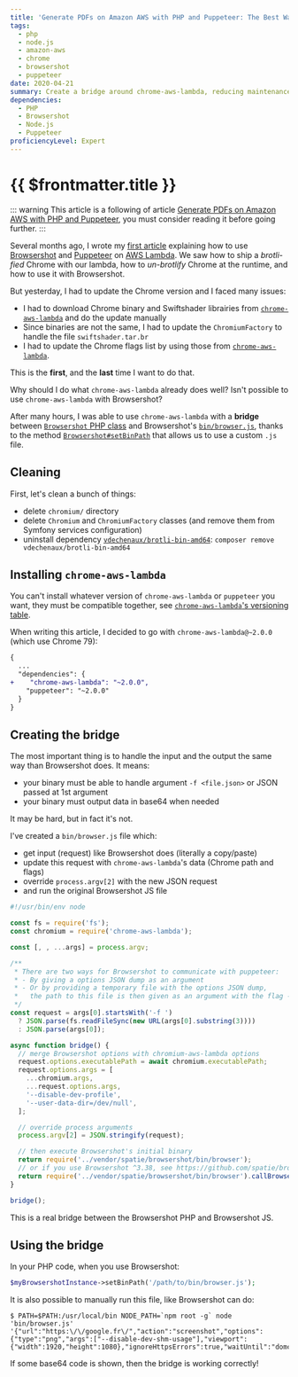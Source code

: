 ```yaml
---
title: 'Generate PDFs on Amazon AWS with PHP and Puppeteer: The Best Way'
tags:
  - php
  - node.js
  - amazon-aws
  - chrome
  - browsershot
  - puppeteer
date: 2020-04-21
summary: Create a bridge around chrome-aws-lambda, reducing maintenance and working time and exhaust.
dependencies:
  - PHP
  - Browsershot
  - Node.js
  - Puppeteer
proficiencyLevel: Expert
---
```


# {{ $frontmatter.title }}

<PostMeta class="mt-2" :date="$frontmatter.date" :tags="$frontmatter.tags" :lang="$frontmatter.lang" />

::: warning
This article is a following of article [Generate PDFs on Amazon AWS with PHP and Puppeteer](./2020-01-02-generate-pdfs-on-amazon-aws-with-php-and-puppeteer.md), you must consider reading it before going further.
:::

Several months ago, I wrote my [first article](./2020-01-02-generate-pdfs-on-amazon-aws-with-php-and-puppeteer.md) explaining how to use [Browsershot](https://github.com/spatie/browsershot) and [Puppeteer](https://github.com/puppeteer/puppeteer) on [AWS Lambda](https://aws.amazon.com/en/lambda/).
We saw how to ship a _brotli-fied_ Chrome with our lambda, how to _un-brotlify_ Chrome at the runtime, and how to use it with Browsershot.

But yesterday, I had to update the Chrome version and I faced many issues:

- I had to download Chrome binary and Swiftshader librairies from [`chrome-aws-lambda`](https://github.com/alixaxel/chrome-aws-lambda/tree/master/bin) and do the update manually
- Since binaries are not the same, I had to update the `ChromiumFactory` to handle the file `swiftshader.tar.br`
- I had to update the Chrome flags list by using those from [`chrome-aws-lambda`](https://github.com/alixaxel/chrome-aws-lambda/blob/91f24fdfa87d51eca640cea5ed862d8ba46ca78e/source/index.js#L72-L129).

This is the **first**, and the **last** time I want to do that.

Why should I do what `chrome-aws-lambda` already does well? Isn't possible to use `chrome-aws-lambda` with Browsershot?

After many hours, I was able to use `chrome-aws-lambda` with a **bridge** between [`Browsershot` PHP class](https://github.com/spatie/browsershot/blob/b05da314fe465bceca366179ba4488681f69880d/src/Browsershot.php) and Browsershot's [`bin/browser.js`](https://github.com/spatie/browsershot/blob/b05da314fe465bceca366179ba4488681f69880d/bin/browser.js), thanks to the method [`Browsershot#setBinPath`](https://github.com/spatie/browsershot#custom-binary-path) that allows us to use a custom `.js` file.

## Cleaning

First, let's clean a bunch of things:

- delete `chromium/` directory
- delete `Chromium` and `ChromiumFactory` classes (and remove them from Symfony services configuration)
- uninstall dependency [`vdechenaux/brotli-bin-amd64`](https://github.com/vdechenaux/brotli-bin-amd64): `composer remove vdechenaux/brotli-bin-amd64`

## Installing `chrome-aws-lambda`

You can't install whatever version of `chrome-aws-lambda` or `puppeteer` you want, they must be compatible together, see [`chrome-aws-lambda`'s versioning table](https://github.com/alixaxel/chrome-aws-lambda#versioning).

When writing this article, I decided to go with `chrome-aws-lambda@~2.0.0` (which use Chrome 79):

```diff
{
  ...
  "dependencies": {
+    "chrome-aws-lambda": "~2.0.0",
    "puppeteer": "~2.0.0"
  }
}
```

## Creating the bridge

The most important thing is to handle the input and the output the same way than Browsershot does. It means:

- your binary must be able to handle argument `-f <file.json>` or JSON passed at 1st argument
- your binary must output data in base64 when needed

It may be hard, but in fact it's not.

I've created a `bin/browser.js` file which:

- get input (request) like Browsershot does (literally a copy/paste)
- update this request with `chrome-aws-lambda`'s data (Chrome path and flags)
- override `process.argv[2]` with the new JSON request
- and run the original Browsershot JS file

```js
#!/usr/bin/env node

const fs = require('fs');
const chromium = require('chrome-aws-lambda');

const [, , ...args] = process.argv;

/**
 * There are two ways for Browsershot to communicate with puppeteer:
 * - By giving a options JSON dump as an argument
 * - Or by providing a temporary file with the options JSON dump,
 *   the path to this file is then given as an argument with the flag -f
 */
const request = args[0].startsWith('-f ')
  ? JSON.parse(fs.readFileSync(new URL(args[0].substring(3))))
  : JSON.parse(args[0]);

async function bridge() {
  // merge Browsershot options with chromium-aws-lambda options
  request.options.executablePath = await chromium.executablePath;
  request.options.args = [
    ...chromium.args,
    ...request.options.args,
    '--disable-dev-profile',
    '--user-data-dir=/dev/null',
  ];

  // override process arguments
  process.argv[2] = JSON.stringify(request);

  // then execute Browsershot's initial binary
  return require('../vendor/spatie/browsershot/bin/browser');
  // or if you use Browsershot ^3.38, see https://github.com/spatie/browsershot/pull/399
  return require('../vendor/spatie/browsershot/bin/browser').callBrowser(chromium.puppeteer);
}

bridge();
```

This is a real bridge between the Browsershot PHP and Browsershot JS.

## Using the bridge

In your PHP code, when you use Browsershot:

```php
$myBrowsershotInstance->setBinPath('/path/to/bin/browser.js');
```

It is also possible to manually run this file, like Browsershot can do:

```console
$ PATH=$PATH:/usr/local/bin NODE_PATH=`npm root -g` node 'bin/browser.js' '{"url":"https:\/\/google.fr\/","action":"screenshot","options":{"type":"png","args":["--disable-dev-shm-usage"],"viewport":{"width":1920,"height":1080},"ignoreHttpsErrors":true,"waitUntil":"domcontentloaded"}}'
```

If some base64 code is shown, then the bridge is working correctly!
